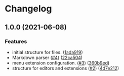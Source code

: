 # Changelog

## 1.0.0 (2021-06-08)


### Features

* initial structure for files. ([1ada919](https://www.github.com/blinkk/simple-prose/commit/1ada9199c4ce0636cba5c33c1964ea440b51cc71))
* Markdown parser ([#4](https://www.github.com/blinkk/simple-prose/issues/4)) ([22ca504](https://www.github.com/blinkk/simple-prose/commit/22ca5048094643685d4318e6f01b35f207d833da))
* menu extension configuration. ([#3](https://www.github.com/blinkk/simple-prose/issues/3)) ([360b9ed](https://www.github.com/blinkk/simple-prose/commit/360b9ed6e93fdb6aa3b3c7d9642e37897ed01376))
* structure for editors and extensions ([#2](https://www.github.com/blinkk/simple-prose/issues/2)) ([4d7e212](https://www.github.com/blinkk/simple-prose/commit/4d7e212ac22620f95b47ff89373e8b6b08327b35))

